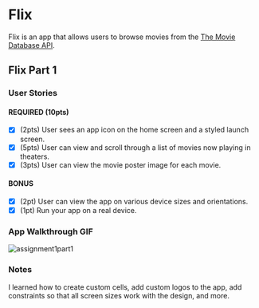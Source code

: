 # Flix

Flix is an app that allows users to browse movies from the [The Movie Database API](http://docs.themoviedb.apiary.io/#).

## Flix Part 1

### User Stories

#### REQUIRED (10pts)
- [x] (2pts) User sees an app icon on the home screen and a styled launch screen.
- [x] (5pts) User can view and scroll through a list of movies now playing in theaters.
- [x] (3pts) User can view the movie poster image for each movie.

#### BONUS
- [x] (2pt) User can view the app on various device sizes and orientations.
- [x] (1pt) Run your app on a real device.

### App Walkthrough GIF

![assignment1part1](https://user-images.githubusercontent.com/56232769/108562364-bd04c280-72cd-11eb-877d-e4471f007e2e.gif)

### Notes
I learned how to create custom cells, add custom logos to the app, add constraints so that all screen sizes work with the design, and more. 
